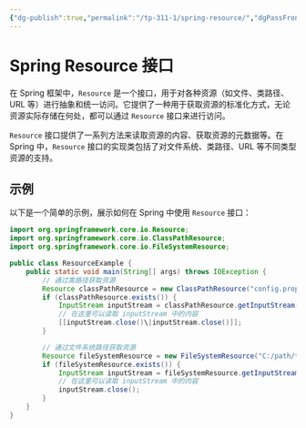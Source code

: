 ```yaml
---
{"dg-publish":true,"permalink":"/tp-311-1/spring-resource/","dgPassFrontmatter":true,"created":"2023-08-29T11:19:25.206+08:00","updated":"2024-06-01T10:50:05.931+08:00"}
---
```


# Spring Resource 接口

在 Spring 框架中，`Resource` 是一个接口，用于对各种资源（如文件、类路径、URL 等）进行抽象和统一访问。它提供了一种用于获取资源的标准化方式，无论资源实际存储在何处，都可以通过 `Resource` 接口来进行访问。

`Resource` 接口提供了一系列方法来读取资源的内容、获取资源的元数据等。在 Spring 中，`Resource` 接口的实现类包括了对文件系统、类路径、URL 等不同类型资源的支持。

## 示例

以下是一个简单的示例，展示如何在 Spring 中使用 `Resource` 接口：

```java
import org.springframework.core.io.Resource;
import org.springframework.core.io.ClassPathResource;
import org.springframework.core.io.FileSystemResource;

public class ResourceExample {
    public static void main(String[] args) throws IOException {
        // 通过类路径获取资源
        Resource classPathResource = new ClassPathResource("config.properties");
        if (classPathResource.exists()) {
            InputStream inputStream = classPathResource.getInputStream();
            // 在这里可以读取 inputStream 中的内容
            [[inputStream.close()\|inputStream.close()]];
        }

        // 通过文件系统路径获取资源
        Resource fileSystemResource = new FileSystemResource("C:/path/to/file.txt");
        if (fileSystemResource.exists()) {
            InputStream inputStream = fileSystemResource.getInputStream();
            // 在这里可以读取 inputStream 中的内容
            inputStream.close();
        }
    }
}
